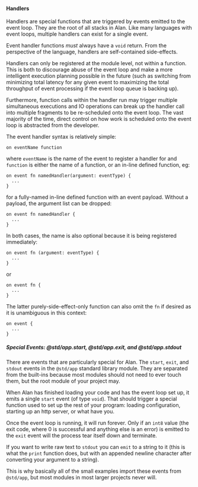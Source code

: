 #### Handlers

Handlers are special functions that are triggered by events emitted to the event loop. They are the root of all stacks in Alan. Like many languages with event loops, multiple handlers can exist for a single event.

Event handler functions *must* always have a `void` return. From the perspective of the language, handlers are self-contained side-effects.

Handlers can only be registered at the module level, not within a function. This is both to discourage abuse of the event loop and make a more intelligent execution planning possible in the future (such as switching from minimizing total latency for any given event to maximizing the total throughput of event processing if the event loop queue is backing up).

Furthermore, function calls within the handler run may trigger multiple simultaneous executions and IO operations can break up the handler call into multiple fragments to be re-scheduled onto the event loop. The vast majority of the time, direct control on how work is scheduled onto the event loop is abstracted from the developer.

The event handler syntax is relatively simple:

```alan
on eventName function
```

where `eventName` is the name of the event to register a handler for and `function` is either the name of a function, or an in-line defined function, eg:

```alan
on event fn namedHandler(argument: eventType) {
  ...
}
```

for a fully-named in-line defined function with an event payload. Without a payload, the argument list can be dropped:

```alan
on event fn namedHandler {
  ...
}
```

In both cases, the name is also optional because it is being registered immediately:

```alan
on event fn (argument: eventType) {
  ...
}
```

or

```alan
on event fn {
  ...
}
```

The latter purely-side-effect-only function can also omit the `fn` if desired as it is unambiguous in this context:

```alan
on event {
  ...
}
```

##### Special Events: @std/app.start, @std/app.exit, and @std/app.stdout

There are events that are particularly special for Alan. The `start`, `exit`, and `stdout` events in the `@std/app` standard library module. They are separated from the built-ins because most modules should not need to ever touch them, but the root module of your project may.

When Alan has finished loading your code and has the event loop set up, it emits a single `start` event (of type `void`). That should trigger a special function used to set up the rest of your program: loading configuration, starting up an http server, or what have you.

Once the event loop is running, it will run forever. Only if an `int8` value (the exit code, where 0 is successful and anything else is an error) is emitted to the `exit` event will the process tear itself down and terminate.

If you want to write raw text to `stdout` you can `emit` to a string to it (this is what the `print` function does, but with an appended newline character after converting your argument to a string).

This is why basically all of the small examples import these events from `@std/app`, but most modules in most larger projects never will.

